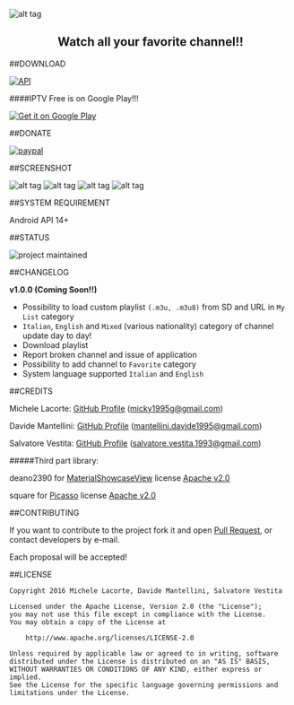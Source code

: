 ![alt tag](http://s32.postimg.org/lcrg2kfph/Progetto_Icona_Copia.png) 

<h2 align="center">Watch all your favorite channel!!</h1>

##DOWNLOAD

[![API](https://img.shields.io/badge/API-14%2B-yellow.svg?style=flat)](https://android-arsenal.com/api?level=14)

####IPTV Free is on Google Play!!!

<a href="null">
<img alt="Get it on Google Play" src="http://s13.postimg.org/543fm7tuf/google_play.png" />
</a>

##DONATE

[![paypal](https://www.paypalobjects.com/en_US/i/btn/btn_donateCC_LG.gif)](https://www.paypal.com/cgi-bin/webscr?cmd=_s-xclick&hosted_button_id=D6QRUWYCM5DFE)

##SCREENSHOT

![alt tag](http://s32.postimg.org/cdi0frgo5/screen1.png) 
![alt tag](http://s32.postimg.org/5gaz0re3p/screen2.png) 
![alt tag](http://s32.postimg.org/uacjv8mcl/screen3.png) 
![alt tag](http://s32.postimg.org/4bcs10j6t/screen4.png) 

##SYSTEM REQUIREMENT

Android API 14+

##STATUS

![project maintained](https://img.shields.io/badge/Project-Maintained-green.svg)

##CHANGELOG

**v1.0.0 (Coming Soon!!)**

- Possibility to load custom playlist `(.m3u, .m3u8)` from SD and URL in `My List` category
- `Italian`, `English` and `Mixed` (various nationality) category of channel update day to day!
- Download playlist
- Report broken channel and issue of application
- Possibility to add channel to `Favorite` category
- System language supported `Italian` and `English`

##CREDITS

Michele Lacorte: [GitHub Profile](https://github.com/michelelacorte) (micky1995g@gmail.com)

Davide Mantellini: [GitHub Profile](https://github.com/DavideMant) (mantellini.davide1995@gmail.com)
 
Salvatore Vestita: [GitHub Profile](https://github.com/saso93) (salvatore.vestita.1993@gmail.com)

#####Third part library:

deano2390 for [MaterialShowcaseView](https://github.com/deano2390/MaterialShowcaseView) license [Apache v2.0](http://www.apache.org/licenses/LICENSE-2.0)

square for [Picasso](http://square.github.io/picasso/) license [Apache v2.0](http://www.apache.org/licenses/LICENSE-2.0)

##CONTRIBUTING

If you want to contribute to the project fork it and open [Pull Request](https://github.com/michelelacorte/IPTVFree/pulls), or contact developers by e-mail.

Each proposal will be accepted!

##LICENSE

```
Copyright 2016 Michele Lacorte, Davide Mantellini, Salvatore Vestita

Licensed under the Apache License, Version 2.0 (the "License");
you may not use this file except in compliance with the License.
You may obtain a copy of the License at

    http://www.apache.org/licenses/LICENSE-2.0

Unless required by applicable law or agreed to in writing, software
distributed under the License is distributed on an "AS IS" BASIS,
WITHOUT WARRANTIES OR CONDITIONS OF ANY KIND, either express or implied.
See the License for the specific language governing permissions and
limitations under the License.
```

